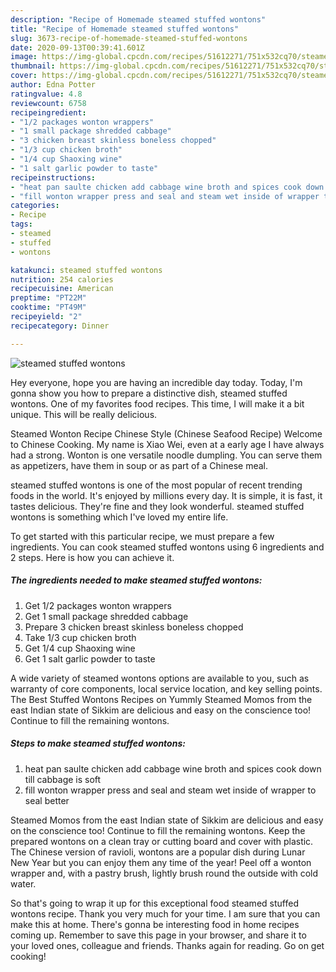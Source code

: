 ```yaml
---
description: "Recipe of Homemade steamed stuffed wontons"
title: "Recipe of Homemade steamed stuffed wontons"
slug: 3673-recipe-of-homemade-steamed-stuffed-wontons
date: 2020-09-13T00:39:41.601Z
image: https://img-global.cpcdn.com/recipes/51612271/751x532cq70/steamed-stuffed-wontons-recipe-main-photo.jpg
thumbnail: https://img-global.cpcdn.com/recipes/51612271/751x532cq70/steamed-stuffed-wontons-recipe-main-photo.jpg
cover: https://img-global.cpcdn.com/recipes/51612271/751x532cq70/steamed-stuffed-wontons-recipe-main-photo.jpg
author: Edna Potter
ratingvalue: 4.8
reviewcount: 6758
recipeingredient:
- "1/2 packages wonton wrappers"
- "1 small package shredded cabbage"
- "3 chicken breast skinless boneless chopped"
- "1/3 cup chicken broth"
- "1/4 cup Shaoxing wine"
- "1 salt garlic powder to taste"
recipeinstructions:
- "heat pan saulte chicken add cabbage wine broth and spices cook down till cabbage is soft"
- "fill wonton wrapper press and seal and steam wet inside of wrapper to seal better"
categories:
- Recipe
tags:
- steamed
- stuffed
- wontons

katakunci: steamed stuffed wontons 
nutrition: 254 calories
recipecuisine: American
preptime: "PT22M"
cooktime: "PT49M"
recipeyield: "2"
recipecategory: Dinner

---
```



![steamed stuffed wontons](https://img-global.cpcdn.com/recipes/51612271/751x532cq70/steamed-stuffed-wontons-recipe-main-photo.jpg)

Hey everyone, hope you are having an incredible day today. Today, I'm gonna show you how to prepare a distinctive dish, steamed stuffed wontons. One of my favorites food recipes. This time, I will make it a bit unique. This will be really delicious.

Steamed Wonton Recipe Chinese Style (Chinese Seafood Recipe) Welcome to Chinese Cooking. My name is Xiao Wei, even at a early age I have always had a strong. Wonton is one versatile noodle dumpling. You can serve them as appetizers, have them in soup or as part of a Chinese meal.

steamed stuffed wontons is one of the most popular of recent trending foods in the world. It's enjoyed by millions every day. It is simple, it is fast, it tastes delicious. They're fine and they look wonderful. steamed stuffed wontons is something which I've loved my entire life.


To get started with this particular recipe, we must prepare a few ingredients. You can cook steamed stuffed wontons using 6 ingredients and 2 steps. Here is how you can achieve it.

<!--inarticleads1-->

##### The ingredients needed to make steamed stuffed wontons:

1. Get 1/2 packages wonton wrappers
1. Get 1 small package shredded cabbage
1. Prepare 3 chicken breast skinless boneless chopped
1. Take 1/3 cup chicken broth
1. Get 1/4 cup Shaoxing wine
1. Get 1 salt garlic powder to taste


A wide variety of steamed wontons options are available to you, such as warranty of core components, local service location, and key selling points. The Best Stuffed Wontons Recipes on Yummly Steamed Momos from the east Indian state of Sikkim are delicious and easy on the conscience too! Continue to fill the remaining wontons. 

<!--inarticleads2-->

##### Steps to make steamed stuffed wontons:

1. heat pan saulte chicken add cabbage wine broth and spices cook down till cabbage is soft
1. fill wonton wrapper press and seal and steam wet inside of wrapper to seal better


Steamed Momos from the east Indian state of Sikkim are delicious and easy on the conscience too! Continue to fill the remaining wontons. Keep the prepared wontons on a clean tray or cutting board and cover with plastic. The Chinese version of ravioli, wontons are a popular dish during Lunar New Year but you can enjoy them any time of the year! Peel off a wonton wrapper and, with a pastry brush, lightly brush round the outside with cold water. 

So that's going to wrap it up for this exceptional food steamed stuffed wontons recipe. Thank you very much for your time. I am sure that you can make this at home. There's gonna be interesting food in home recipes coming up. Remember to save this page in your browser, and share it to your loved ones, colleague and friends. Thanks again for reading. Go on get cooking!
